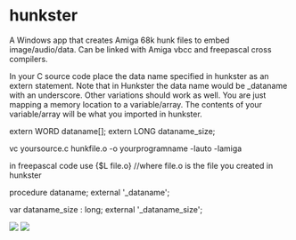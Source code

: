# hunkster
A Windows app that creates Amiga 68k hunk files to embed image/audio/data. 
Can be linked with Amiga vbcc and freepascal cross compilers.

In your C source code place the data name specified in hunkster as an extern statement. 
Note that in Hunkster the data name would be _dataname with an underscore. Other variations 
should work as well. You are just mapping a memory location to a variable/array. The contents 
of your variable/array will be what you imported in hunkster.

extern WORD dataname[];
extern LONG dataname_size;

vc yoursource.c hunkfile.o -o yourprogramname -lauto -lamiga

in freepascal code use {$L file.o}  //where file.o is the file you created in hunkster

procedure dataname; external '_dataname';

var
 dataname_size : long; external '_dataname_size';

![](https://github.com/retronick2020/hunkster/wiki/hunkstergui.png)
![](https://github.com/retronick2020/hunkster/wiki/hunkster_console.png)


